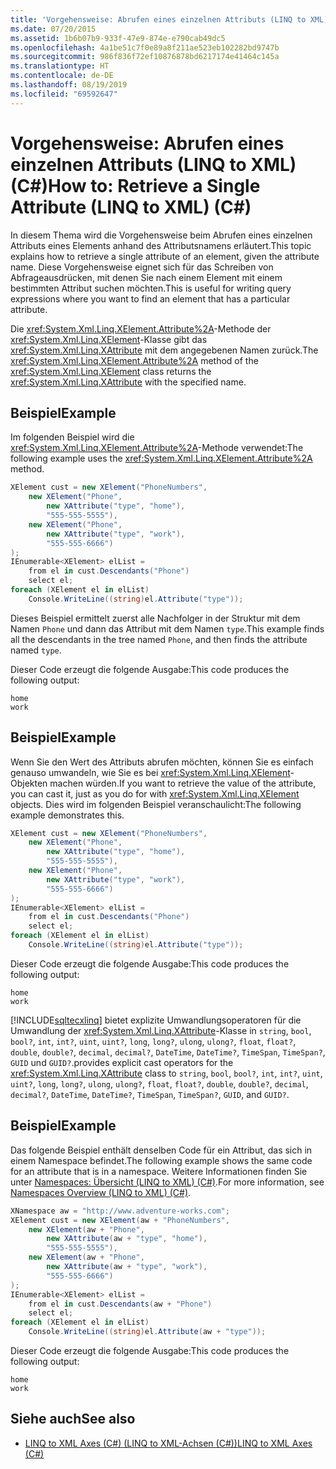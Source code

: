 ```yaml
---
title: 'Vorgehensweise: Abrufen eines einzelnen Attributs (LINQ to XML) (C#)'
ms.date: 07/20/2015
ms.assetid: 1b6b07b9-933f-47e9-874e-e790cab49dc5
ms.openlocfilehash: 4a1be51c7f0e89a8f211ae523eb102282bd9747b
ms.sourcegitcommit: 986f836f72ef10876878bd6217174e41464c145a
ms.translationtype: HT
ms.contentlocale: de-DE
ms.lasthandoff: 08/19/2019
ms.locfileid: "69592647"
---
```

# <a name="how-to-retrieve-a-single-attribute-linq-to-xml-c"></a><span data-ttu-id="1cccb-102">Vorgehensweise: Abrufen eines einzelnen Attributs (LINQ to XML) (C#)</span><span class="sxs-lookup"><span data-stu-id="1cccb-102">How to: Retrieve a Single Attribute (LINQ to XML) (C#)</span></span>
<span data-ttu-id="1cccb-103">In diesem Thema wird die Vorgehensweise beim Abrufen eines einzelnen Attributs eines Elements anhand des Attributsnamens erläutert.</span><span class="sxs-lookup"><span data-stu-id="1cccb-103">This topic explains how to retrieve a single attribute of an element, given the attribute name.</span></span> <span data-ttu-id="1cccb-104">Diese Vorgehensweise eignet sich für das Schreiben von Abfrageausdrücken, mit denen Sie nach einem Element mit einem bestimmten Attribut suchen möchten.</span><span class="sxs-lookup"><span data-stu-id="1cccb-104">This is useful for writing query expressions where you want to find an element that has a particular attribute.</span></span>  
  
 <span data-ttu-id="1cccb-105">Die <xref:System.Xml.Linq.XElement.Attribute%2A>-Methode der <xref:System.Xml.Linq.XElement>-Klasse gibt das <xref:System.Xml.Linq.XAttribute> mit dem angegebenen Namen zurück.</span><span class="sxs-lookup"><span data-stu-id="1cccb-105">The <xref:System.Xml.Linq.XElement.Attribute%2A> method of the <xref:System.Xml.Linq.XElement> class returns the <xref:System.Xml.Linq.XAttribute> with the specified name.</span></span>  
  
## <a name="example"></a><span data-ttu-id="1cccb-106">Beispiel</span><span class="sxs-lookup"><span data-stu-id="1cccb-106">Example</span></span>  
 <span data-ttu-id="1cccb-107">Im folgenden Beispiel wird die <xref:System.Xml.Linq.XElement.Attribute%2A>-Methode verwendet:</span><span class="sxs-lookup"><span data-stu-id="1cccb-107">The following example uses the <xref:System.Xml.Linq.XElement.Attribute%2A> method.</span></span>  
  
```csharp  
XElement cust = new XElement("PhoneNumbers",  
    new XElement("Phone",  
        new XAttribute("type", "home"),  
        "555-555-5555"),  
    new XElement("Phone",  
        new XAttribute("type", "work"),  
        "555-555-6666")  
);  
IEnumerable<XElement> elList =  
    from el in cust.Descendants("Phone")  
    select el;  
foreach (XElement el in elList)  
    Console.WriteLine((string)el.Attribute("type"));  
```  
  
 <span data-ttu-id="1cccb-108">Dieses Beispiel ermittelt zuerst alle Nachfolger in der Struktur mit dem Namen `Phone` und dann das Attribut mit dem Namen `type`.</span><span class="sxs-lookup"><span data-stu-id="1cccb-108">This example finds all the descendants in the tree named `Phone`, and then finds the attribute named `type`.</span></span>  
  
 <span data-ttu-id="1cccb-109">Dieser Code erzeugt die folgende Ausgabe:</span><span class="sxs-lookup"><span data-stu-id="1cccb-109">This code produces the following output:</span></span>  
  
```  
home  
work  
```  
  
## <a name="example"></a><span data-ttu-id="1cccb-110">Beispiel</span><span class="sxs-lookup"><span data-stu-id="1cccb-110">Example</span></span>  
 <span data-ttu-id="1cccb-111">Wenn Sie den Wert des Attributs abrufen möchten, können Sie es einfach genauso umwandeln, wie Sie es bei <xref:System.Xml.Linq.XElement>-Objekten machen würden.</span><span class="sxs-lookup"><span data-stu-id="1cccb-111">If you want to retrieve the value of the attribute, you can cast it, just as you do for with <xref:System.Xml.Linq.XElement> objects.</span></span> <span data-ttu-id="1cccb-112">Dies wird im folgenden Beispiel veranschaulicht:</span><span class="sxs-lookup"><span data-stu-id="1cccb-112">The following example demonstrates this.</span></span>  
  
```csharp  
XElement cust = new XElement("PhoneNumbers",  
    new XElement("Phone",  
        new XAttribute("type", "home"),  
        "555-555-5555"),  
    new XElement("Phone",  
        new XAttribute("type", "work"),  
        "555-555-6666")  
);  
IEnumerable<XElement> elList =   
    from el in cust.Descendants("Phone")  
    select el;  
foreach (XElement el in elList)  
    Console.WriteLine((string)el.Attribute("type"));  
```  
  
 <span data-ttu-id="1cccb-113">Dieser Code erzeugt die folgende Ausgabe:</span><span class="sxs-lookup"><span data-stu-id="1cccb-113">This code produces the following output:</span></span>  
  
```  
home  
work  
```  
  
 [!INCLUDE[sqltecxlinq](~/includes/sqltecxlinq-md.md)] <span data-ttu-id="1cccb-114">bietet explizite Umwandlungsoperatoren für die Umwandlung der <xref:System.Xml.Linq.XAttribute>-Klasse in `string`, `bool`, `bool?`, `int`, `int?`, `uint`, `uint?`, `long`, `long?`, `ulong`, `ulong?`, `float`, `float?`, `double`, `double?`, `decimal`, `decimal?`, `DateTime`, `DateTime?`, `TimeSpan`, `TimeSpan?`, `GUID` und `GUID?`.</span><span class="sxs-lookup"><span data-stu-id="1cccb-114">provides explicit cast operators for the <xref:System.Xml.Linq.XAttribute> class to `string`, `bool`, `bool?`, `int`, `int?`, `uint`, `uint?`, `long`, `long?`, `ulong`, `ulong?`, `float`, `float?`, `double`, `double?`, `decimal`, `decimal?`, `DateTime`, `DateTime?`, `TimeSpan`, `TimeSpan?`, `GUID`, and `GUID?`.</span></span>  
  
## <a name="example"></a><span data-ttu-id="1cccb-115">Beispiel</span><span class="sxs-lookup"><span data-stu-id="1cccb-115">Example</span></span>  
 <span data-ttu-id="1cccb-116">Das folgende Beispiel enthält denselben Code für ein Attribut, das sich in einem Namespace befindet.</span><span class="sxs-lookup"><span data-stu-id="1cccb-116">The following example shows the same code for an attribute that is in a namespace.</span></span> <span data-ttu-id="1cccb-117">Weitere Informationen finden Sie unter [Namespaces: Übersicht (LINQ to XML) (C#)](namespaces-overview-linq-to-xml.md).</span><span class="sxs-lookup"><span data-stu-id="1cccb-117">For more information, see [Namespaces Overview (LINQ to XML) (C#)](namespaces-overview-linq-to-xml.md).</span></span>  
  
```csharp  
XNamespace aw = "http://www.adventure-works.com";  
XElement cust = new XElement(aw + "PhoneNumbers",  
    new XElement(aw + "Phone",  
        new XAttribute(aw + "type", "home"),  
        "555-555-5555"),  
    new XElement(aw + "Phone",  
        new XAttribute(aw + "type", "work"),  
        "555-555-6666")  
);  
IEnumerable<XElement> elList =  
    from el in cust.Descendants(aw + "Phone")  
    select el;  
foreach (XElement el in elList)  
    Console.WriteLine((string)el.Attribute(aw + "type"));  
```  
  
 <span data-ttu-id="1cccb-118">Dieser Code erzeugt die folgende Ausgabe:</span><span class="sxs-lookup"><span data-stu-id="1cccb-118">This code produces the following output:</span></span>  
  
```  
home  
work  
```  
  
## <a name="see-also"></a><span data-ttu-id="1cccb-119">Siehe auch</span><span class="sxs-lookup"><span data-stu-id="1cccb-119">See also</span></span>

- [<span data-ttu-id="1cccb-120">LINQ to XML Axes (C#) (LINQ to XML-Achsen (C#))</span><span class="sxs-lookup"><span data-stu-id="1cccb-120">LINQ to XML Axes (C#)</span></span>](./linq-to-xml-axes-overview.md)
